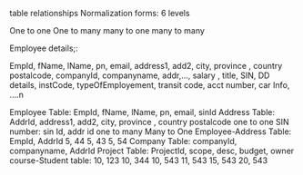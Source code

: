table relationships
Normalization forms: 6 levels 

One to one
One to many
many to one
many to many

Employee details;:

EmpId, fName, lName, pn, email, address1, add2, city, province
, country postalcode, companyId, companyname, addr,..., salary
, title, SIN, DD details, instCode, typeOfEmployement, transit code,
acct number, car Info, ....n 

Employee Table: EmpId, fName, lName, pn, email, sinId
Address Table: AddrId, address1, add2, city, province
, country postalcode
one to one
SIN number: sin Id, addr id
one to many
Many to One
Employee-Address Table: EmpId, AddrId
                        5,      44
                        5,      43
                        5,      54
Company Table: companyId, companyname, AddrId
Project Table: ProjectId, scope, desc, budget, owner
course-Student table:
10,     123
10,     344
10,     543
11,     543
15,     543
20,     543